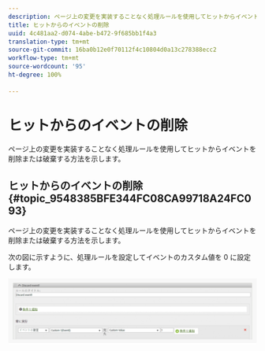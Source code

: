 ```yaml
---
description: ページ上の変更を実装することなく処理ルールを使用してヒットからイベントを削除または破棄する方法を示します。
title: ヒットからのイベントの削除
uuid: 4c481aa2-d074-4abe-b472-9f685bb1f4a3
translation-type: tm+mt
source-git-commit: 16ba0b12e0f70112f4c10804d0a13c278388ecc2
workflow-type: tm+mt
source-wordcount: '95'
ht-degree: 100%

---
```



# ヒットからのイベントの削除

ページ上の変更を実装することなく処理ルールを使用してヒットからイベントを削除または破棄する方法を示します。

## ヒットからのイベントの削除 {#topic_9548385BFE344FC08CA99718A24FC093}

ページ上の変更を実装することなく処理ルールを使用してヒットからイベントを削除または破棄する方法を示します。

次の図に示すように、処理ルールを設定してイベントのカスタム値を 0 に設定します。

![](assets/remove_event.png)

